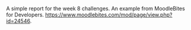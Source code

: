 A simple report for the week 8 challenges.
An example from MoodleBites for Developers.  https://www.moodlebites.com/mod/page/view.php?id=24546.
